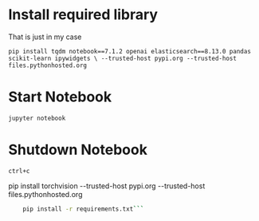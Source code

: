 # Install required library 

That is just in my case 

`pip install tqdm notebook==7.1.2 openai elasticsearch==8.13.0 pandas scikit-learn ipywidgets \
    --trusted-host pypi.org --trusted-host files.pythonhosted.org`

# Start Notebook 

`jupyter notebook`

# Shutdown Notebook
`ctrl+c`

pip install torchvision --trusted-host pypi.org --trusted-host files.pythonhosted.org

```bash
    pip install -r requirements.txt```